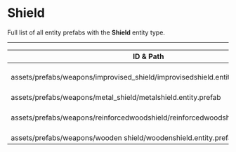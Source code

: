 # Shield
Full list of all <Badge type="warning" text="4"/> entity prefabs with the **Shield** entity type.

---
| ID & Path |
| --- |
| <a href="#3088514867"><Badge id="3088514867" type="tip" text="#"/></a> <Badge type="tip" text="3088514867"/> <br> assets/prefabs/weapons/improvised_shield/improvisedshield.entity.prefab |
| <a href="#3703020820"><Badge id="3703020820" type="tip" text="#"/></a> <Badge type="tip" text="3703020820"/> <br> assets/prefabs/weapons/metal_shield/metalshield.entity.prefab |
| <a href="#2274489607"><Badge id="2274489607" type="tip" text="#"/></a> <Badge type="tip" text="2274489607"/> <br> assets/prefabs/weapons/reinforcedwoodshield/reinforcedwoodshield.entity.prefab |
| <a href="#3637711865"><Badge id="3637711865" type="tip" text="#"/></a> <Badge type="tip" text="3637711865"/> <br> assets/prefabs/weapons/wooden shield/woodenshield.entity.prefab |
